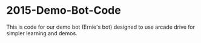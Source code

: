 # 2015-Demo-Bot-Code
This is code for our demo bot (Ernie's bot) designed to use arcade drive for simpler learning and demos.
